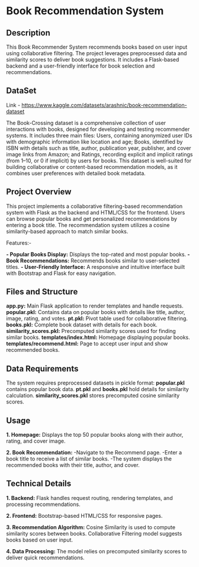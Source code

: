 # Book Recommendation System

## Description
This Book Recommender System recommends books based on user input using collaborative filtering. The project leverages preprocessed data and similarity scores to deliver book suggestions. It includes a Flask-based backend and a user-friendly interface for book selection and recommendations.

## DataSet
Link - https://www.kaggle.com/datasets/arashnic/book-recommendation-dataset

The Book-Crossing dataset is a comprehensive collection of user interactions with books, designed for developing and testing recommender systems. It includes three main files: Users, containing anonymized user IDs with demographic information like location and age; Books, identified by ISBN with details such as title, author, publication year, publisher, and cover image links from Amazon; and Ratings, recording explicit and implicit ratings (from 1–10, or 0 if implicit) by users for books. This dataset is well-suited for building collaborative or content-based recommendation models, as it combines user preferences with detailed book metadata.

## Project Overview
This project implements a collaborative filtering-based recommendation system with Flask as the backend and HTML/CSS for the frontend. Users can browse popular books and get personalized recommendations by entering a book title. The recommendation system utilizes a cosine similarity-based approach to match similar books.

Features:- 

**- Popular Books Display:** Displays the top-rated and most popular books.
**- Book Recommendations:** Recommends books similar to user-selected titles.
**- User-Friendly Interface:** A responsive and intuitive interface built with Bootstrap and Flask for easy navigation.

## Files and Structure
**app.py:** Main Flask application to render templates and handle requests.
**popular.pkl:** Contains data on popular books with details like title, author, image, rating, and votes.
**pt.pkl:** Pivot table used for collaborative filtering.
**books.pkl:** Complete book dataset with details for each book.
**similarity_scores.pkl:** Precomputed similarity scores used for finding similar books.
**templates/index.html:** Homepage displaying popular books.
**templates/recommend.html:** Page to accept user input and show recommended books.

## Data Requirements
The system requires preprocessed datasets in pickle format:
**popular.pkl** contains popular book data.
**pt.pkl** and **books.pkl** hold details for similarity calculation.
**similarity_scores.pkl** stores precomputed cosine similarity scores.

## Usage
**1. Homepage:**
Displays the top 50 popular books along with their author, rating, and cover image.

**2. Book Recommendation:**
-Navigate to the Recommend page.
-Enter a book title to receive a list of similar books.
-The system displays the recommended books with their title, author, and cover.

## Technical Details

**1. Backend:**
   Flask handles request routing, rendering templates, and processing recommendations.
   
**2. Frontend:**
   Bootstrap-based HTML/CSS for responsive pages.
   
**3. Recommendation Algorithm:**
   Cosine Similarity is used to compute similarity scores between books.
   Collaborative Filtering model suggests books based on user input.
   
**4. Data Processing:**
   The model relies on precomputed similarity scores to deliver quick recommendations.
